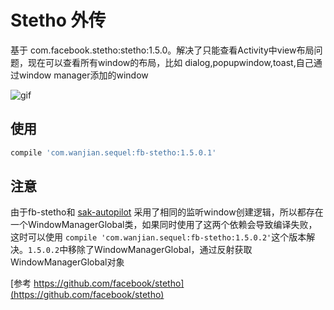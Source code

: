 # Stetho 外传



基于 com.facebook.stetho:stetho:1.5.0。解决了只能查看Activity中view布局问题，现在可以查看所有window的布局，比如 dialog,popupwindow,toast,自己通过window manager添加的window


![gif](https://github.com/android-notes/stetho/blob/sequel/stetho.gif?raw=true)

## 使用
 
 
```groovy
compile 'com.wanjian.sequel:fb-stetho:1.5.0.1'

```



## 注意
由于fb-stetho和 [sak-autopilot](https://github.com/android-notes/SwissArmyKnife) 采用了相同的监听window创建逻辑，所以都存在一个WindowManagerGlobal类，如果同时使用了这两个依赖会导致编译失败，
这时可以使用 `compile 'com.wanjian.sequel:fb-stetho:1.5.0.2'`这个版本解决。`1.5.0.2`中移除了WindowManagerGlobal，通过反射获取WindowManagerGlobal对象

[参考  https://github.com/facebook/stetho](https://github.com/facebook/stetho)
